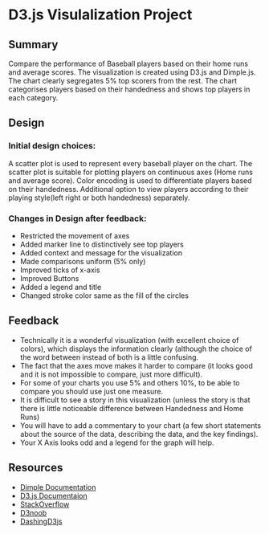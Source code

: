 # D3.js Visulalization Project
## Summary
Compare the performance of Baseball players based on their home runs and average scores. The visualization is created using D3.js and Dimple.js. The chart clearly segregates 5% top scorers from the rest. The chart categorises players based on their handedness and shows top players in each category.
## Design
### Initial design choices:
A scatter plot is used to represent every baseball player on the chart. The scatter plot is suitable for plotting players on continuous axes (Home runs and average score). Color encoding is used to differentiate players based on their handedness. Additional option to view players according to their playing style(left right or both handedness) separately.
### Changes in Design after feedback:
* Restricted the movement of axes
* Added marker line to distinctively see top players 
* Added context and message for the visualization
* Made comparisons uniform (5% only)
* Improved ticks of x-axis 
* Improved Buttons
* Added a legend and title 
* Changed stroke color same as the fill of the circles
## Feedback
* Technically it is a wonderful visualization (with excellent choice of colors), which displays the information clearly (although the choice of the word between instead of both is a little confusing.
* The fact that the axes move makes it harder to compare (it looks good and it is not impossible to compare, just more difficult).
* For some of your charts you use 5% and others 10%, to be able to compare you should use just one measure.
* It is difficult to see a story in this visualization (unless the story is that there is little noticeable difference between Handedness and Home Runs)
* You will have to add a commentary to your chart (a few short statements about the source of the data, describing the data, and the key findings).
* Your X Axis looks odd and a legend for the graph will help.
## Resources
* [Dimple Documentation](https://github.com/PMSI-AlignAlytics/dimple/wiki)
* [D3.js Documentaion](https://github.com/d3/d3-3.x-api-reference/blob/master/API-Reference.md)
* [StackOverflow](https://stackoverflow.com/questions/27387250/dimple-filter-for-x-value)
* [D3noob](http://www.d3noob.org/2014/02/styles-in-d3js.html)
* [DashingD3js](https://www.dashingd3js.com/svg-basic-shapes-and-d3js)
